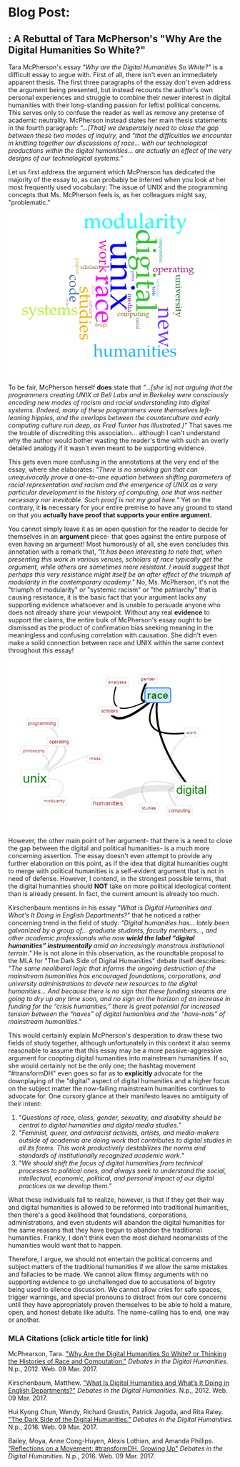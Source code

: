 # Blog Post:
## : A Rebuttal of Tara McPherson's "Why Are the Digital Humanities So White?"

  Tara McPherson's essay _"Why are the Digital Humanities So White?"_ is a difficult essay to argue with. First of all, there isn't even an immediately apparent thesis. The first three paragraphs of the essay don't even address the argument being presented, but instead recounts the author's own personal experiences and struggle to combine their newer interest in digital humanities with their long-standing passion for leftist political concerns. This serves only to confuse the reader as well as remove any pretense of academic neutrality. McPherson instead states her main thesis statements in the fourth paragraph: _"...[That] we desperately need to close the gap between these two modes of inquiry,_ and _"that the difficulties we encounter in knitting together our discussions of race... with our technological productions within the digital humanities... are actually an effect of the very designs of our technological systems."_ 

  Let us first address the argument which McPherson has dedicated the majority of the essay to, as can probably be inferred when you look at her most frequently used vocabulary: The issue of UNIX and the programming concepts that Ms. McPherson feels is, as her colleagues might say, "problematic."
  
![](images/visualization.png)

  To be fair, McPherson herself **does** state that _"...[she is] not arguing that the programmers creating UNIX at Bell Labs and in Berkeley were consciously encoding new modes of racism and racial understanding into digital systems. (Indeed, many of these programmers were themselves left-leaning hippies, and the overlaps between the counterculture and early computing culture run deep, as Fred Turner has illustrated.)"_ That saves me the trouble of discrediting this association... although I can't understand why the author would bother wasting the reader's time with such an overly detailed analogy if it wasn't even meant to be supporting evidence. 

  This gets even more confusing in the annotations at the very end of the essay, where she elaborates: _"There is no smoking gun that can unequivocally prove a one-to-one equation between shifting parameters of racial representation and racism and the emergence of UNIX as a very particular development in the history of computing, one that was neither necessary nor inevitable. Such proof is not my goal here."_ Yet on the contrary, it **is** necessary for your entire premise to have any ground to stand on that you **actually have proof that supports your entire argument.** 

  You cannot simply leave it as an open question for the reader to decide for themselves in an **argument** piece- that goes against the entire purpose of even having an argument! Most humorously of all, she even concludes this annotation with a remark that, _"It has been interesting to note that, when presenting this work in various venues, scholars of race typically get the argument, while others are sometimes more resistant. I would suggest that perhaps this very resistance might itself be an after effect of the triumph of modularity in the contemporary academy."_ No, Ms. McPherson, it's not the "triumph of modularity" or "systemic racism" or "the patriarchy" that is causing resistance, it is the basic fact that your argument lacks any supporting evidence whatsoever and is unable to persuade anyone who does not already share your viewpoint. Without any real **evidence** to support the claims, the entire bulk of McPherson's essay ought to be dismissed as the product of confirmation bias seeking meaning in the meaningless and confusing correlation with causation. She didn't even make a solid connection between race and UNIX within the same context throughout this essay!

![](images/links.png)

  However, the other main point of her argument- that there is a need to close the gap between the digital and political humanities- is a much more concerning assertion. The essay doesn't even attempt to provide any further elaboration on this point, as if the idea that digital humanities ought to merge with political humanities is a self-evident argument that is not in need of defense. However, I contend, in the strongest possible terms, that the digital humanities should **NOT** take on more political ideological content than is already present. In fact, the current amount is already too much.

  Kirschenbaum mentions in his essay _"What is Digital Humanities and What's It Doing in English Departments?"_ that he noticed a rather concerning trend in the field of study: _"Digital humanities has... lately been galvanized by a group of... graduate students, faculty members..., and other academic professionals who now **wield the label “digital humanities” instrumentally** amid an increasingly monstrous institutional terrain."_ He is not alone in this observation, as the roundtable proposal to the MLA for "The Dark Side of Digital Humanities" debate itself describes: _"The same neoliberal logic that informs the ongoing destruction of the mainstream humanities has encouraged foundations, corporations, and university administrations to devote new resources to the digital humanities... And because there is no sign that these funding streams are going to dry up any time soon, and no sign on the horizon of an increase in funding for the “crisis humanities,” there is great potential for increased tension between the “haves” of digital humanities and the “have-nots” of mainstream humanities."_ 

  This would certainly explain McPherson's desperation to draw these two fields of study together, although unfortunately in this context it also seems reasonable to assume that this essay may be a more passive-aggressive argument for coopting digital humanities into mainstream humanities. If so, she would certainly not be the only one; the hashtag movement "#transformDH" even goes so far as to **explicitly** advocate for the downplaying of the "digital" aspect of digital humanities and a higher focus on the subject matter the now-failing mainstream humanities continues to advocate for. One cursory glance at their manifesto leaves no ambiguity of their intent: 
  
1. "_Questions of race, class, gender, sexuality, and disability should be central to digital humanities and digital media studies._"
2. "_Feminist, queer, and antiracist activists, artists, and media-makers outside of academia are doing work that contributes to digital studies in all its forms. This work productively destabilizes the norms and standards of institutionally recognized academic work._"
3. "_We should shift the focus of digital humanities from technical processes to political ones, and always seek to understand the social, intellectual, economic, political, and personal impact of our digital practices as we develop them."_

What these individuals fail to realize, however, is that if they get their way and digital humanities is allowed to be reformed into traditional humanities, then there's a good likelihood that foundations, corporations, administrations, and even students will abandon the digital humanities for the same reasons that they have begun to abandon the traditional humanities. Frankly, I don't think even the most diehard neomarxists of the humanities would want that to happen. 

  Therefore, I argue, we should not entertain the political concerns and subject matters of the traditional humanities if we allow the same mistakes and fallacies to be made. We cannot allow flimsy arguments with no supporting evidence to go unchallenged due to accusations of bigotry being used to silence discussion. We cannot allow cries for safe spaces, trigger warnings, and special pronouns to distract from our core concerns until they have appropriately proven themselves to be able to hold a mature, open, and honest debate like adults. The name-calling has to end, one way or another.


### MLA Citations (click article title for link)

  McPhearson, Tara. ["Why Are the Digital Humanities So White? or Thinking the Histories of Race and Computation."](http://dhdebates.gc.cuny.edu/debates/text/29) _Debates in the Digital Humanities._ N.p., 2012. Web. 09 Mar. 2017.

  Kirschenbaum, Matthew. ["What Is Digital Humanities and What’s It Doing in English Departments?"](http://dhdebates.gc.cuny.edu/debates/text/38) _Debates in the Digital Humanities._ N.p., 2012. Web. 09 Mar. 2017.
  
  Hui Kyong Chun, Wendy, Richard Grustin, Patrick Jagoda, and Rita Raley. ["The Dark Side of the Digital Humanities."](http://dhdebates.gc.cuny.edu/debates/text/89) _Debates in the Digital Humanities._ N.p., 2016. Web. 09 Mar. 2017.
  
  Bailey, Moya, Anne Cong-Huyen, Alexis Lothian, and Amanda Phillips. ["Reflections on a Movement: #transformDH, Growing Up"](http://dhdebates.gc.cuny.edu/debates/text/59) _Debates in the Digital Humanities._ N.p., 2016. Web. 09 Mar. 2017.
  

